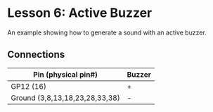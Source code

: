 # Lesson 6: Active Buzzer #

An example showing how to generate a sound with an active buzzer.

## Connections ##

| Pin (physical pin#) | Buzzer |
|-|-|
| GP12 (16) | + |
| Ground (3,8,13,18,23,28,33,38) | - |
